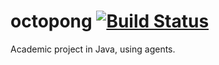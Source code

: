 # octopong [![Build Status](https://travis-ci.org/ZwoRmi/octopong.svg?branch=master)](https://travis-ci.org/ZwoRmi/octopong)

Academic project in Java, using agents.

